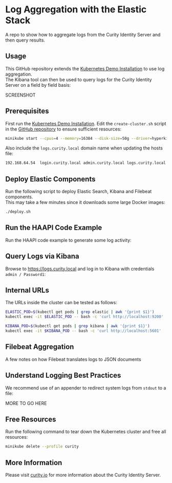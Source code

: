 # Log Aggregation with the Elastic Stack

A repo to show how to aggregate logs from the Curity Identity Server and then query results.

## Usage

This GitHub repository extends the [Kubernetes Demo Installation](https://curity.io/resources/learn/kubernetes-demo-installation/) to use log aggregation.\
The Kibana tool can then be used to query logs for the Curity Identity Server on a field by field basis:

SCREENSHOT

## Prerequisites

First run the [Kubernetes Demo Installation](https://curity.io/resources/learn/kubernetes-demo-installation/).
Edit the `create-cluster.sh` script in the [GitHub repository](https://github.com/curityio/kubernetes-quick-start) to ensure sufficient resources:

```bash
minikube start --cpus=4 --memory=16384 --disk-size=50g --driver=hyperkit --profile curity
```

Also include the `logs.curity.local` domain name when updating the hosts file:

```bash
192.168.64.54  login.curity.local admin.curity.local logs.curity.local
```

## Deploy Elastic Components

Run the following script to deploy Elastic Search, Kibana and Filebeat components.\
This may take a few minutes since it downloads some large Docker images:

```bash
./deploy.sh
```

## Run the HAAPI Code Example

Run the HAAPI code example to generate some log activity:

## Query Logs via Kibana

Browse to https://logs.curity.local and log in to Kibana with credentials `admin / Password1`:

## Internal URLs

The URLs inside the cluster can be tested as follows:

```bash
ELASTIC_POD=$(kubectl get pods | grep elastic | awk '{print $1}')
kubectl exec -it $ELASTIC_POD -- bash -c 'curl http://localhost:9200'
```

```bash
KIBANA_POD=$(kubectl get pods | grep kibana | awk '{print $1}')
kubectl exec -it $KIBANA_POD -- bash -c 'curl http://localhost:5601'
```
## Filebeat Aggregation

A few notes on how Filebeat translates logs to JSON documents

## Understand Logging Best Practices

We recommend use of an appender to redirect system logs from `stdout` to a file:

MORE TO GO HERE

## Free Resources

Run the following command to tear down the Kubernetes cluster and free all resources:

```bash
minikube delete --profile curity
```

## More Information

Please visit [curity.io](https://curity.io/) for more information about the Curity Identity Server.